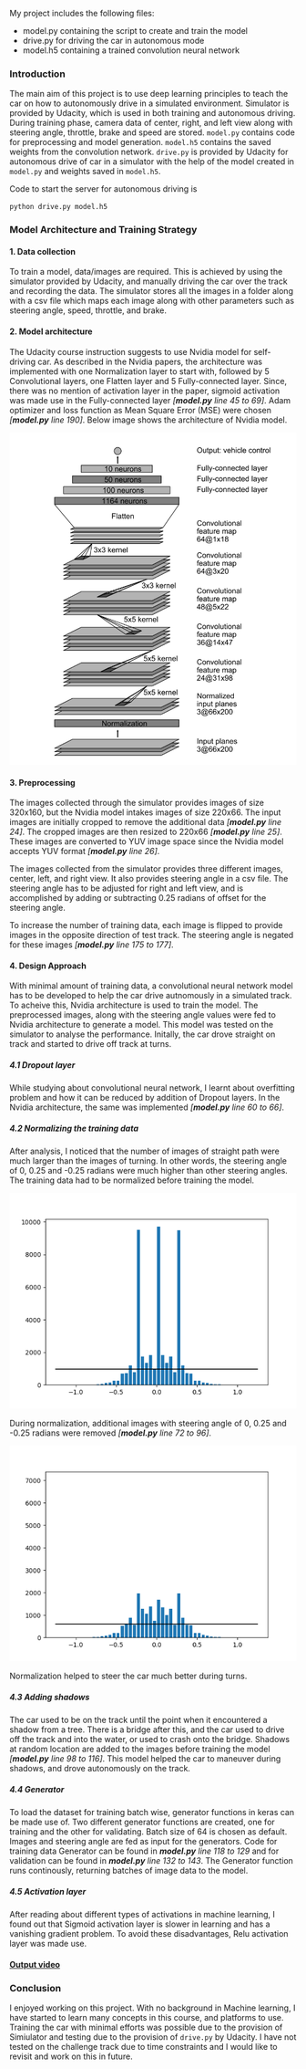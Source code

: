 [//]: # (Image References)

[image1]: ./writeup_images/nvidia_architecture.png "Model Visualization"
[image2]: ./writeup_images/before.png "Before Normalization"
[image3]: ./writeup_images/after.png "After Normalization"

My project includes the following files:
* model.py containing the script to create and train the model
* drive.py for driving the car in autonomous mode
* model.h5 containing a trained convolution neural network

### Introduction
The main aim of this project is to use deep learning principles to teach the car on how to autonomously drive in a simulated environment. Simulator is provided by Udacity, which is used in both training and autonomous driving. During training phase, camera data of center, right, and left view along with steering angle, throttle, brake and speed are stored. `model.py` contains code for preprocessing and model generation. `model.h5` contains the saved weights from the convolution network. `drive.py` is provided by Udacity for autonomous drive of car in a simulator with the help of the model created in `model.py` and weights saved in `model.h5`.

Code to start the server for autonomous driving is
```
python drive.py model.h5
```

### Model Architecture and Training Strategy

#### 1. Data collection
To train a model, data/images are required. This is achieved by using the simulator provided by Udacity, and manually driving the car over the track and recording the data. The simulator stores all the images in a folder along with a csv file which maps each image along with other parameters such as steering angle, speed, throttle, and brake.

#### 2. Model architecture
The Udacity course instruction suggests to use Nvidia model for self-driving car. As described in the Nvidia papers, the architecture was implemented with one Normalization layer to start with, followed by 5 Convolutional layers, one Flatten layer and 5 Fully-connected layer. Since, there was no mention of activation layer in the paper, sigmoid activation was made use in the Fully-connected layer _[**model.py** line 45 to 69]_. Adam optimizer and loss function as Mean Square Error (MSE) were chosen _[**model.py** line 190]_. Below image shows the architecture of Nvidia model.

![alt text][image1]

#### 3. Preprocessing
The images collected through the simulator provides images of size 320x160, but the Nvidia model intakes images of size 220x66. The input images are initially cropped to remove the additional data _[**model.py** line 24]_. The cropped images are then resized to 220x66 _[**model.py** line 25]_. These images are converted to YUV image space since the Nvidia model accepts YUV format _[**model.py** line 26]_.

The images collected from the simulator provides three different images, center, left, and right view. It also provides steering angle in a csv file. The steering angle has to be adjusted for right and left view, and is accomplished by adding or subtracting 0.25 radians of offset for the steering angle.

To increase the number of training data, each image is flipped to provide images in the opposite direction of test track. The steering angle is negated for these images  _[**model.py** line 175 to 177]_.

#### 4. Design Approach

With minimal amount of training data, a convolutional neural network model has to be developed to help the car drive autnomously in a simulated track. To acheive this, Nvidia architecture is used to train the model. The preprocessed images, along with the steering angle values were fed to Nvidia architecture to generate a model. This model was tested on the simulator to analyse the performance. Initally, the car drove straight on track and started to drive off track at turns.

##### 4.1 Dropout layer
While studying about convolutional neural network, I learnt about overfitting problem and how it can be reduced by addition of Dropout layers. In the Nvidia architecture, the same was implemented _[**model.py** line 60 to 66]_.

##### 4.2 Normalizing the training data
After analysis, I noticed that the number of images of straight path were much larger than the images of turning. In other words, the steering angle of 0, 0.25 and -0.25 radians were much higher than other steering angles. The training data had to be normalized before training the model.

![alt text][image2]

During normalization, additional images with steering angle of 0, 0.25 and -0.25 radians were removed _[**model.py** line 72 to 96]_.

![alt text][image3]

Normalization helped to steer the car much better during turns.

##### 4.3 Adding shadows
The car used to be on the track until the point when it encountered a shadow from a tree. There is a bridge after this, and the car used to drive off the track and into the water, or used to crash onto the bridge. Shadows at random location are added to the images before training the model _[**model.py** line 98 to 116]_. This model helped the car to maneuver during shadows, and drove autonomously on the track.

##### 4.4 Generator
To load the dataset for training batch wise, generator functions in keras can be made use of. Two different generator functions are created, one for training and the other for validating. Batch size of 64 is chosen as default. Images and steering angle are fed as input for the generators. Code for training data Generator can be found in _**model.py** line 118 to 129_ and for validation can be found in _**model.py** line 132 to 143_. The Generator function runs continously, returning batches of image data to the model.

##### 4.5 Activation layer
After reading about different types of activations in machine learning, I found out that Sigmoid activation layer is slower in learning and has a vanishing gradient problem. To avoid these disadvantages, Relu activation layer was made use.

#### [Output video](https://github.com/AbhishekGurudutt/CarND-Behavioral-Cloning-P3/blob/master/output.mp4) 

 ### Conclusion
 I enjoyed working on this project. With no background in Machine learning, I have started to learn many concepts in this course, and platforms to use. Training the car with minimal efforts was possible due to the provision of Simiulator and testing due to the provision of `drive.py` by Udacity. I have not tested on the challenge track due to time constraints and I would like to revisit and work on this in future.
